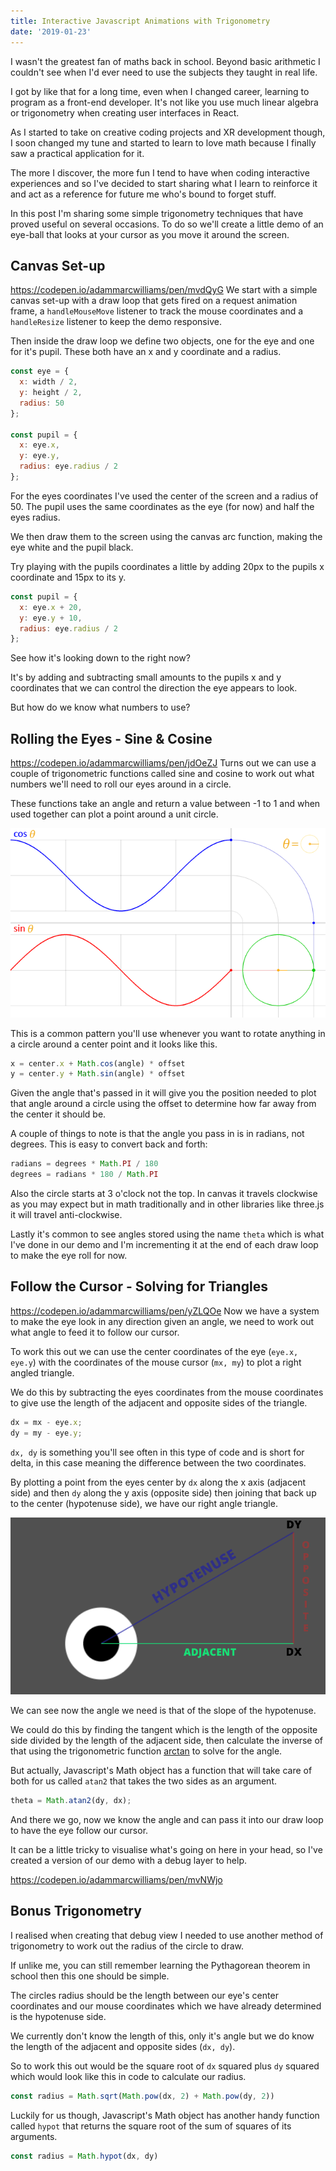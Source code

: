 ```yaml
---
title: Interactive Javascript Animations with Trigonometry
date: '2019-01-23'
---
```


I wasn't the greatest fan of maths back in school. Beyond basic arithmetic I couldn't see when I'd ever need to use the subjects they taught in real life.

I got by like that for a long time, even when I changed career, learning to program as a front-end developer. It's not like you use much linear algebra or trigonometry when creating user interfaces in React.

As I started to take on creative coding projects and XR development though, I soon changed my tune and started to learn to love math because I finally saw a practical application for it.

The more I discover, the more fun I tend to have when coding interactive experiences and so I've decided to start sharing what I learn to reinforce it and act as a reference for future me who's bound to forget stuff.

In this post I'm sharing some simple trigonometry techniques that have proved useful on several occasions. To do so we'll create a little demo of an eye-ball that looks at your cursor as you move it around the screen.


## Canvas Set-up

https://codepen.io/adammarcwilliams/pen/mvdQyG
We start with a simple canvas set-up with a draw loop that gets fired on a request animation frame, a `handleMouseMove` listener to track the mouse coordinates and a `handleResize` listener to keep the demo responsive.

Then inside the draw loop we define two objects, one for the eye and one for it's pupil. These both have an x and y coordinate and a radius.

``` javascript
const eye = {
  x: width / 2,
  y: height / 2,
  radius: 50
};

const pupil = {
  x: eye.x,
  y: eye.y,
  radius: eye.radius / 2
};
```

For the eyes coordinates I've used the center of the screen and a radius of 50. The pupil uses the same coordinates as the eye (for now) and half the eyes radius.

We then draw them to the screen using the canvas arc function, making the eye white and the pupil black.

Try playing with the pupils coordinates a little by adding 20px to the pupils x coordinate and 15px to its y.

``` javascript
const pupil = {
  x: eye.x + 20,
  y: eye.y + 10,
  radius: eye.radius / 2
};
```

See how it's looking down to the right now? 

It's by adding and subtracting small amounts to the pupils x and y coordinates that we can control the direction the eye appears to look.

But how do we know what numbers to use?



## Rolling the Eyes - Sine & Cosine

https://codepen.io/adammarcwilliams/pen/jdOeZJ
Turns out we can use a couple of trigonometric functions called sine and cosine to work out what numbers we'll need to roll our eyes around in a circle.

These functions take an angle and return a value between -1 to 1 and when used together can plot a point around a unit circle.

[![Sine Cosine Relationship](./Circle_cos_sin.gif)](https://commons.wikimedia.org/wiki/File:Circle_cos_sin.gif)

This is a common pattern you'll use whenever you want to rotate anything in a circle around a center point and it looks like this.

``` javascript
x = center.x + Math.cos(angle) * offset
y = center.y + Math.sin(angle) * offset
```

Given the angle that's passed in it will give you the position needed to plot that angle around a circle using the offset to determine how far away from the center it should be.



A couple of things to note is that the angle you pass in is in radians, not degrees. This is easy to convert back and forth:

```javascript
radians = degrees * Math.PI / 180
degrees = radians * 180 / Math.PI
```

Also the circle starts at 3 o'clock not the top. In canvas it travels clockwise as you may expect but in math traditionally and in other libraries like three.js it will travel anti-clockwise.

Lastly it's common to see angles stored using the name `theta` which is what I've done in our demo and I'm incrementing it at the end of each draw loop to make the eye roll for now.


## Follow the Cursor - Solving for Triangles

https://codepen.io/adammarcwilliams/pen/yZLQOe
Now we have a system to make the eye look in any direction given an angle, we need to work out what angle to feed it to follow our cursor.

To work this out we can use the center coordinates of the eye (`eye.x, eye.y`) with the coordinates of the mouse cursor (`mx, my`) to plot a right angled triangle.

We do this by subtracting the eyes coordinates from the mouse coordinates to give use the length of the adjacent and opposite sides of the triangle.
```javascript
dx = mx - eye.x;
dy = my - eye.y;
```
`dx, dy` is something you'll see often in this type of code and is short for delta, in this case meaning the difference between the two coordinates.

By plotting a point from the eyes center by `dx` along the x axis (adjacent side) and then `dy` along the y axis (opposite side) then joining that back up to the center (hypotenuse side), we have our right angle triangle.

![Right angle from eye diagram](./Eye-Right-Angle-Diagram.png)

We can see now the angle we need is that of the slope of the hypotenuse.

We could do this by finding the tangent which is the length of the opposite side divided by the length of the adjacent side, then calculate the inverse of that using the trigonometric function [arctan](https://www.mathopenref.com/arctan.html) to solve for the angle.

But actually, Javascript's Math object has a function that will take care of both for us called `atan2` that takes the two sides as an argument.
```javascript
theta = Math.atan2(dy, dx);
```

And there we go, now we know the angle and can pass it into our draw loop to have the eye follow our cursor.

It can be a little tricky to visualise what's going on here in your head, so I've created a version of our demo with a debug layer to help.


https://codepen.io/adammarcwilliams/pen/mvNWjo

## Bonus Trigonometry

I realised when creating that debug view I needed to use another method of trigonometry to work out the radius of the circle to draw.

If unlike me, you can still remember learning the Pythagorean theorem in school then this one should be simple.

The circles radius should be the length between our eye's center coordinates and our mouse coordinates which we have already determined is the hypotenuse side.

We currently don't know the length of this, only it's angle but we do know the length of the adjacent and opposite sides (`dx, dy`).

So to work this out would be the square root of `dx` squared plus `dy` squared which would look like this in code to calculate our radius.

```javascript
const radius = Math.sqrt(Math.pow(dx, 2) + Math.pow(dy, 2))
```

Luckily for us though, Javascript's Math object has another handy function called `hypot` that returns the square root of the sum of squares of its arguments.

```javascript
const radius = Math.hypot(dx, dy)
```


